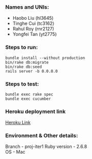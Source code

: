 ### Names and UNIs:  
- Haobo Liu (hl3645)   
- Tinghe Cui (tc3162)   
- Rahul Roy (rnr2127)   
- Yongfei Tan (yt2775)  
  
  
### Steps to run:  
```
bundle install --without production  
bin/rake db:migrate
bin/rake db:seed
rails server -b 0.0.0.0  
```

### Steps to test:  
```
bundle exec rake spec
bundle exec cucumber
```

### Heroku deployment link
[Heroku Link](https://mysterious-chamber-16003.herokuapp.com/todo_list)

### Environment & Other details:  
Branch - proj-iter1
Ruby version -  2.6.8  
OS - Mac  

